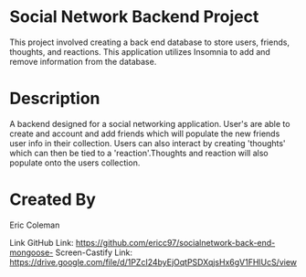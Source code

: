 # Social Network Backend Project 
This project involved creating a back end database to store users, friends, thoughts, and reactions. This application utilizes Insomnia to add and remove information from the database. 

# Description
A backend designed for a social networking application. User's are able to create and account and add friends which will populate the new friends user info in their collection. Users can also interact by creating 'thoughts' which can then be tied to a 'reaction'.Thoughts and reaction will also populate onto the users collection.


# Created By
Eric Coleman 

Link
GitHub Link: https://github.com/ericc97/socialnetwork-back-end-mongoose-
Screen-Castify Link: https://drive.google.com/file/d/1PZcI24byEjOqtPSDXqjsHx6gV1FHlUcS/view
